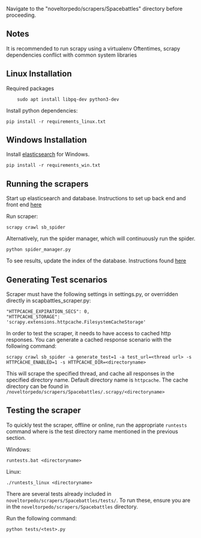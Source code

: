 Navigate to the "noveltorpedo/scrapers/Spacebattles" directory
before proceeding.

## Notes
It is recommended to run scrapy using a virtualenv
Oftentimes, scrapy dependencies conflict with common system libraries


## Linux Installation

Required packages
```
    sudo apt install libpq-dev python3-dev
```

Install python dependencies:
```
pip install -r requirements_linux.txt
```

## Windows Installation

Install [elasticsearch](https://www.elastic.co/downloads/past-releases/elasticsearch-2-4-4) for Windows.

```
pip install -r requirements_win.txt
```

## Running the scrapers

Start up elasticsearch and database.
Instructions to set up back end and front end [here](../../website)

Run scraper:
```
scrapy crawl sb_spider
```

Alternatively, run the spider manager, which will continuously run the spider.
```
python spider_manager.py
```


To see results, update the index of the database. Instructions found [here](../../website)



## Generating Test scenarios

Scraper must have the following settings in settings.py, or overridden directly in scapbattles_scraper.py:
```
"HTTPCACHE_EXPIRATION_SECS": 0,
"HTTPCACHE_STORAGE": 'scrapy.extensions.httpcache.FilesystemCacheStorage'
```

In order to test the scraper, it needs to have access to cached http responses. You can generate a cached response
scenario with the following command:

```
scrapy crawl sb_spider -a generate_test=1 -a test_url=<thread url> -s HTTPCACHE_ENABLED=1 -s HTTPCACHE_DIR=<directoryname>
```

This will scrape the specified thread, and cache all responses in the specified directory name.
Default directory name is `httpcache`.
The cache directory can be found in `/noveltorpedo/scrapers/Spacebattles/.scrapy/<directoryname>`

## Testing the scraper

To quickly test the scraper, offline or online, run the appropriate `runtests` command
where <directoryname> is the test directory name mentioned in the previous section.

Windows:
```
runtests.bat <directoryname>
```

Linux:
```
./runtests_linux <directoryname>
```

There are several tests already included in `noveltorpedo/scrapers/Spacebattles/tests/`.
To run these, ensure you are in the `noveltorpedo/scrapers/Spacebattles` directory.

Run the following command:
```
python tests/<test>.py
```
